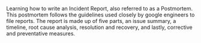 Learning how to write an Incident Report, also referred to as a Postmortem. This postmortem follows the guidelines used closely by google engineers to file reports. The report is made up of five parts, an issue summary, a timeline, root cause analysis, resolution and recovery, and lastly, corrective and preventative measures.
